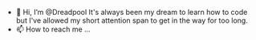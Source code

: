 - 👋 Hi, I’m @Dreadpool
It's always been my dream to learn how to code but I've allowed my short attention span to get in the way for too long. 
- 📫 How to reach me ...

<!---
Dreadpool/Dreadpool is a ✨ special ✨ repository because its `README.md` (this file) appears on your GitHub profile.
You can click the Preview link to take a look at your changes.
--->
